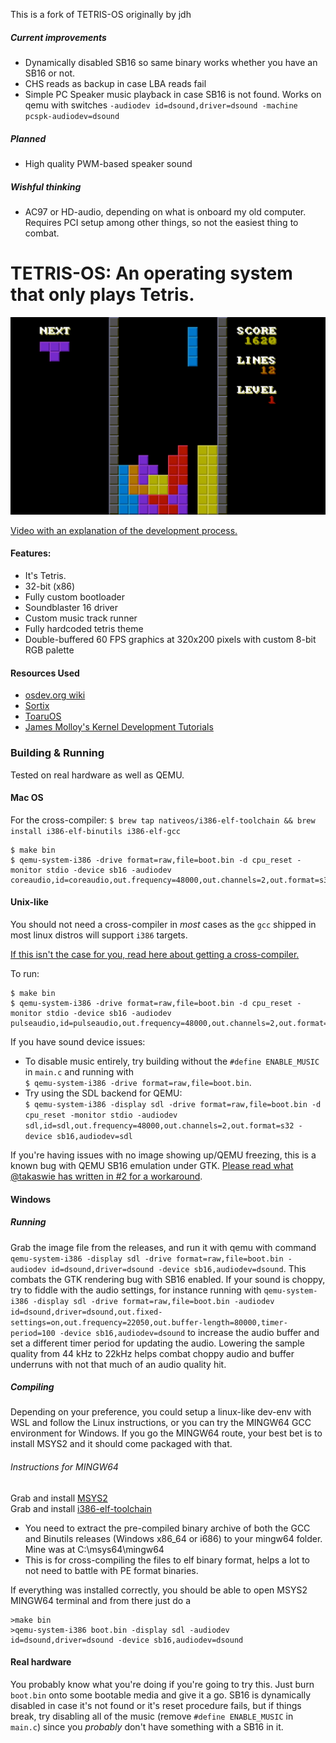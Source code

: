 This is a fork of TETRIS-OS originally by jdh

##### Current improvements
- Dynamically disabled SB16 so same binary works whether you have an SB16 or not.
- CHS reads as backup in case LBA reads fail
- Simple PC Speaker music playback in case SB16 is not found. Works on qemu with switches `-audiodev id=dsound,driver=dsound -machine pcspk-audiodev=dsound`
##### Planned
- High quality PWM-based speaker sound
##### Wishful thinking
- AC97 or HD-audio, depending on what is onboard my old computer. Requires PCI setup among other things, so not the easiest thing to combat.

# TETRIS-OS: An operating system that only plays Tetris.

![screenshot](images/0.png)

[Video with an explanation of the development process.](https://www.youtube.com/watch?v=FaILnmUYS_U)

#### Features:
- It's Tetris.
- 32-bit (x86)
- Fully custom bootloader
- Soundblaster 16 driver
- Custom music track runner
- Fully hardcoded tetris theme
- Double-buffered 60 FPS graphics at 320x200 pixels with custom 8-bit RGB palette

#### Resources Used
- [osdev.org wiki](https://wiki.osdev.org/Main_Page)
- [Sortix](https://sortix.org)
- [ToaruOS](https://toaruos.org)
- [James Molloy's Kernel Development Tutorials](http://www.jamesmolloy.co.uk/tutorial_html/)

### Building & Running
Tested on real hardware as well as QEMU.

#### Mac OS
For the cross-compiler: `$ brew tap nativeos/i386-elf-toolchain && brew install i386-elf-binutils i386-elf-gcc`
```
$ make bin
$ qemu-system-i386 -drive format=raw,file=boot.bin -d cpu_reset -monitor stdio -device sb16 -audiodev coreaudio,id=coreaudio,out.frequency=48000,out.channels=2,out.format=s32
```

#### Unix-like
You should not need a cross-compiler in *most* cases as the `gcc` shipped in most linux distros will support `i386` targets.

[If this isn't the case for you, read here about getting a cross-compiler.](https://wiki.osdev.org/GCC_Cross-Compiler)

To run:
```
$ make bin
$ qemu-system-i386 -drive format=raw,file=boot.bin -d cpu_reset -monitor stdio -device sb16 -audiodev pulseaudio,id=pulseaudio,out.frequency=48000,out.channels=2,out.format=s32
```

If you have sound device issues:
- To disable music entirely, try building without the `#define ENABLE_MUSIC` in `main.c` and running with  
`$ qemu-system-i386 -drive format=raw,file=boot.bin`.
- Try using the SDL backend for QEMU:  
`$ qemu-system-i386 -display sdl -drive format=raw,file=boot.bin -d cpu_reset -monitor stdio -audiodev sdl,id=sdl,out.frequency=48000,out.channels=2,out.format=s32 -device sb16,audiodev=sdl`

If you're having issues with no image showing up/QEMU freezing, this is a known bug with QEMU SB16 emulation under GTK. [Please read what @takaswie has written in #2 for a workaround](https://github.com/jdah/tetris-os/issues/2#issuecomment-824773889).

#### Windows
##### Running
Grab the image file from the releases, and run it with qemu with command `qemu-system-i386 -display sdl -drive format=raw,file=boot.bin -audiodev id=dsound,driver=dsound -device sb16,audiodev=dsound`. This combats the GTK rendering bug with SB16 enabled. If your sound is choppy, try to fiddle with the audio settings, for instance running with `qemu-system-i386 -display sdl -drive format=raw,file=boot.bin -audiodev id=dsound,driver=dsound,out.fixed-settings=on,out.frequency=22050,out.buffer-length=80000,timer-period=100 -device sb16,audiodev=dsound` to increase the audio buffer and set a different timer period for updating the audio. Lowering the sample quality from 44 kHz to 22kHz helps combat choppy audio and buffer underruns with not that much of an audio quality hit.

##### Compiling
Depending on your preference, you could setup a linux-like dev-env with WSL and follow the Linux instructions, or you can try the MINGW64 GCC environment for Windows. If you go the MINGW64 route, your best bet is to install MSYS2 and it should come packaged with that.

###### Instructions for MINGW64  
Grab and install [MSYS2](https://www.msys2.org/)  
Grab and install [i386-elf-toolchain](https://github.com/nativeos/i386-elf-toolchain/releases)    
* You need to extract the pre-compiled binary archive of both the GCC and Binutils releases (Windows x86_64 or i686) to your mingw64 folder. Mine was at C:\msys64\mingw64
* This is for cross-compiling the files to elf binary format, helps a lot to not need to battle with PE format binaries. 

If everything was installed correctly, you should be able to open MSYS2 MINGW64 terminal and from there just do a 
```
>make bin
>qemu-system-i386 boot.bin -display sdl -audiodev id=dsound,driver=dsound -device sb16,audiodev=dsound
```

#### Real hardware
You probably know what you're doing if you're going to try this. Just burn `boot.bin` onto some bootable media and give it a go. SB16 is dynamically disabled in case it's not found or it's reset procedure fails, but if things break, try disabling all of the music (remove `#define ENABLE_MUSIC` in `main.c`) since you *probably* don't have something with a SB16 in it.
